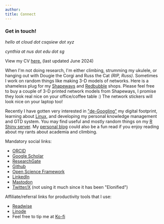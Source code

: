 ```yaml
---
author: 
title: Connect
---
```


### Get in touch!

_hello at cloud dot csqsiew dot xyz_   

_cynthia at nus dot edu dot sg_

View my CV [here.](https://osf.io/hzkfw) (last updated June 2024)    

When I'm not doing research, I'm either climbing, strumming my ukulele, or hanging out with Dougie the Corgi and Russ the Cat *(RIP, Russ)*. Sometimes I work on random things like making 3-D models of networks. Here is a shameless plug for my [Shapeways](https://www.shapeways.com/shops/csqsiew) and [Redbubble](https://www.redbubble.com/people/csqsiew) shops. Please feel free to buy a couple of 3-D printed network models from Shapeways, I promise they look real nice on your office/coffee table :) The network stickers will look nice on your laptop too! 

Recently I have gotten very interested in ["de-Googling"](https://www.eff.org/) my digital footprint, learning about [Linux](https://pop.system76.com/), and developing my personal knowledge management and GTD system. You may find useful and mostly random things on my [R Shiny server](http://r-server.csqsiew.xyz/). My [personal blog](https://listed.to/@SeaEss) could also be a fun read if you enjoy reading about my rants about academia and climbing.   

Mandatory social links:
* [ORCID](http://orcid.org/0000-0003-3384-7374)
* [Google Scholar](https://scholar.google.com/citations?user=CviKcyUAAAAJ&hl=en&oi=ao)
* [ResearchGate](https://www.researchgate.net/profile/Cynthia_Siew)
* [Github](https://github.com/csqsiew/)
* [Open Science Framework](https://osf.io/pumq8/) 
* [LinkedIn](https://www.linkedin.com/in/csqsiew/)
* [Mastodon](https://mastodon.social/@csqsiew)
* [Twitter/X](https://twitter.com/csqsiew/) (not using it much since it has been "Elonified")

Affiliate/referral links for productivity tools that I use: 
* [Readwise](https://readwise.io/i/cynthia035)
* [Linode](https://www.linode.com/lp/refer/?r=332b4d319fa740c19f7a3503bd2c033d1163d92c)
* Feel free to tip me at [Ko-fi](https://ko-fi.com/csqsiew)
